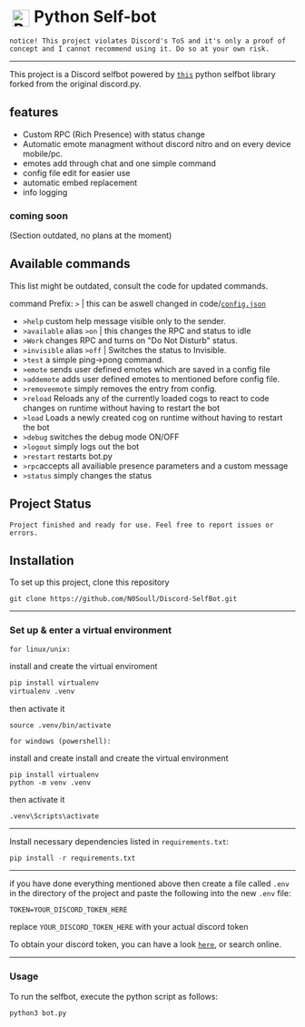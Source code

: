 # <img align="left" alt="Python" width="30px" style="padding:5px;" src="https://cdn.jsdelivr.net/gh/devicons/devicon/icons/python/python-plain.svg" /> Python Self-bot

`notice! This project violates Discord's ToS and it's only a proof of concept and I cannot recommend using it. Do so at your own risk.`

---

This project is a Discord selfbot powered by [`this`](https://github.com/dolfies/discord.py-self) python selfbot library forked from the original discord.py.

## features

- Custom RPC (Rich Presence) with status change
- Automatic emote managment without discord nitro and on every device mobile/pc.
- emotes add through chat and one simple command
- config file edit for easier use
- automatic embed replacement
- info logging

### coming soon

(Section outdated, no plans at the moment)

## Available commands

This list might be outdated, consult the code for updated commands.

command Prefix: `>`
|
this can be aswell changed in code/[`config.json`](./config.json)

- ```>help``` custom help message visible only to the sender.
- ```>available``` alias ```>on``` | this changes the RPC and status to idle
- ```>Work``` changes RPC and turns on "Do Not Disturb" status.
- ```>invisible``` alias ```>off``` | Switches the status to Invisible.
- ```>test``` a simple ping->pong command.
- ```>emote``` sends user defined emotes which are saved in a config file
- ```>addemote``` adds user defined emotes to mentioned before config file.
- ```>removeemote``` simply removes the entry from config.
- ```>reload``` Reloads any of the currently loaded cogs to react to code changes on runtime without having to restart the bot
- ```>load``` Loads a newly created cog on runtime without having to restart the bot
- ```>debug``` switches the debug mode ON/OFF
- ```>logout``` simply logs out the bot
- ```>restart``` restarts bot.py
- ```>rpc```accepts all availiable presence parameters and a custom message
- ```>status``` simply changes the status

## Project Status

`Project finished and ready for use. Feel free to report issues or errors.`

## Installation

To set up this project, clone this repository

```shell
git clone https://github.com/N0Soull/Discord-SelfBot.git
```

---

### Set up & enter a virtual environment

`for linux/unix:`

install and create the virtual enviroment

```bash
pip install virtualenv
virtualenv .venv
```

then activate it

```shell
source .venv/bin/activate
```

`for windows (powershell):`

install and create install and create the virtual environment

```shell
pip install virtualenv
python -m venv .venv
```

then activate it

```shell
.venv\Scripts\activate
```

---

Install necessary dependencies listed in `requirements.txt`:

```python
pip install -r requirements.txt
```

---

if you have done everything mentioned above then create a file called `.env` in the directory of the project and paste the following into the new `.env` file:

```env
TOKEN=YOUR_DISCORD_TOKEN_HERE
```

replace `YOUR_DISCORD_TOKEN_HERE` with your actual discord token

To obtain your discord token, you can have a look [`here`](https://discordpy-self.readthedocs.io/en/latest/token.html), or search online.

---

### Usage

To run the selfbot, execute the python script as follows:

```python
python3 bot.py
```
